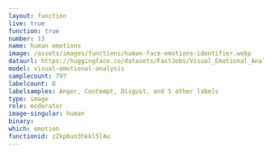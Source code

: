 ```yaml
---
layout: function
live: true
function: true
number: 13
name: human emotions
image: /assets/images/functions/human-face-emotions-identifier.webp
dataurl: https://huggingface.co/datasets/FastJobs/Visual_Emotional_Analysis
model: visual-emotional-analysis
samplecount: 797
labelcount: 8
labelsamples: Anger, Contempt, Disgust, and 5 other labels
type: image
role: moderator
image-singular: human
binary: 
which: emotion
functionid: z2kp6un3hkkl5l4u
---
```

